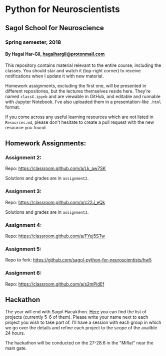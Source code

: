 # Python for Neuroscientists
## Sagol School for Neuroscience
### Spring semester, 2018
#### By Hagai Har-Gil, hagaihargil@protonmail.com

This repository contains material relevant to the entire course,
including the classes. You should star and watch it (top-right corner) to receive
notifications when I update it with new material.

Homework assignments, excluding the first one, will be presented in different repositories,
but the lectures themselves reside here. They're named `classX.ipynb` and are viewable in GitHub,
and editable and runnable with Jupyter Notebook. I've also uploaded them in a presentation-like `.html` format.

If you come across any useful learning resources which are not listed in `Resources.md`,
please don't hesitate to create a pull request with the new resource you found.

## Homework Assignments:

### Assignment 2: 
Repo: https://classroom.github.com/a/Lk_aw7SK

Solutions and grades are in `assignment2`.

### Assignment 3:
Repo: https://classroom.github.com/a/c22J_eQk

Solutions and grades are in `assignment3`.

### Assignment 4:
Repo: https://classroom.github.com/a/FYej5STw

### Assignment 5:
Repo to fork: https://github.com/sagol-python-for-neuroscientists/hw5

### Assignment 6:
Repo: https://classroom.github.com/a/s2mPldEf

## Hackathon

The year will end with Sagol Hacakthon. [Here](https://docs.google.com/document/d/1GVy7XWHAtUcNIG7g9BTZLS7KH1_QesVWxn4VgnxyvzY/edit?usp=sharing) you can find the list of projects (currently 5-6 of them). Please write your name next to each project you wish to take part of. I'll have a session with each group in which we go over the details and refine each project to the scope of the availble 24 hours.

The hackathon will be conducted on the 27-28.6 in the "Miflat" near the main gate. 
